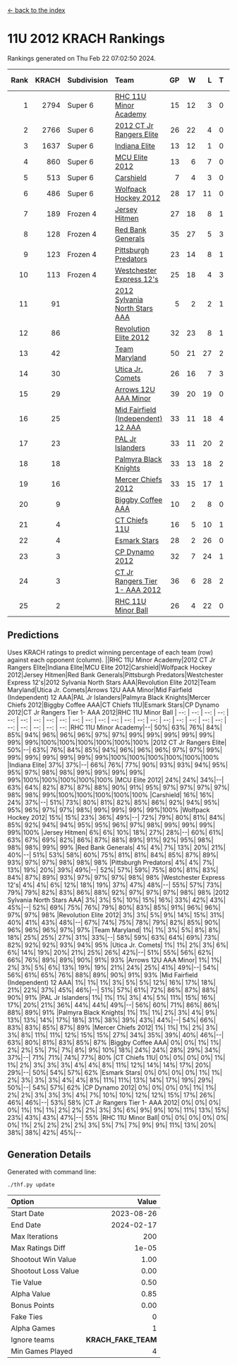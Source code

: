 [<- back to the index](readme.md)
# 11U 2012 KRACH Rankings
Rankings generated on Thu Feb 22 07:02:50 2024.

Rank|KRACH|Subdivision|Team|GP|W|L|T|OTW|OTL|SoS|Exp Wins|Win Diff
---:|---:|:---|:---|---:|---:|---:|---:|---:|---:|---:|---:|---:
1|2794|Super 6|[RHC 11U Minor Academy](https://gamesheetstats.com/seasons/3664/teams/140913/schedule)|15|12|3|0|0|1|938|12.8|-0.0
2|2766|Super 6|[2012 CT Jr Rangers Elite](https://gamesheetstats.com/seasons/3664/teams/140909/schedule)|26|22|4|0|1|0|684|22.8|-0.0
3|1637|Super 6|[Indiana Elite](https://gamesheetstats.com/seasons/3664/teams/144355/schedule)|13|12|1|0|1|0|171|12.8|-0.0
4|860|Super 6|[MCU Elite 2012](https://gamesheetstats.com/seasons/3664/teams/140908/schedule)|13|6|7|0|2|2|1553|6.8|-0.0
5|513|Super 6|[Carshield](https://gamesheetstats.com/seasons/3664/teams/160344/schedule)|7|4|3|0|0|1|826|4.8|-0.0
6|486|Super 6|[Wolfpack Hockey 2012](https://gamesheetstats.com/seasons/3664/teams/140914/schedule)|28|17|11|0|1|2|923|17.8|-0.0
7|189|Frozen 4|[Jersey Hitmen](https://gamesheetstats.com/seasons/3664/teams/140915/schedule)|27|18|8|1|0|0|508|19.4|0.0
8|128|Frozen 4|[Red Bank Generals](https://gamesheetstats.com/seasons/3664/teams/140916/schedule)|35|27|5|3|3|0|38|29.4|0.0
9|123|Frozen 4|[Pittsburgh Predators](https://gamesheetstats.com/seasons/3664/teams/140925/schedule)|23|14|8|1|0|1|315|15.4|0.0
10|113|Frozen 4|[Westchester Express 12's](https://gamesheetstats.com/seasons/3664/teams/140919/schedule)|25|18|4|3|2|1|50|20.4|0.0
11|91||[2012 Sylvania North Stars AAA](https://gamesheetstats.com/seasons/3664/teams/162461/schedule)|5|2|2|1|0|0|562|3.3|-0.0
12|86||[Revolution Elite 2012](https://gamesheetstats.com/seasons/3664/teams/140924/schedule)|32|23|8|1|1|1|53|24.4|0.0
13|42||[Team Maryland](https://gamesheetstats.com/seasons/3664/teams/140928/schedule)|50|21|27|2|1|0|493|22.9|0.0
14|30||[Utica Jr. Comets](https://gamesheetstats.com/seasons/3664/teams/140923/schedule)|26|16|7|3|2|1|28|18.4|0.0
15|29||[Arrows 12U AAA Minor](https://gamesheetstats.com/seasons/3664/teams/140920/schedule)|39|20|19|0|4|0|70|20.9|0.0
16|25||[Mid Fairfield (Independent) 12 AAA](https://gamesheetstats.com/seasons/3664/teams/140910/schedule)|33|11|18|4|1|2|89|13.9|0.0
17|23||[PAL Jr Islanders](https://gamesheetstats.com/seasons/3664/teams/140921/schedule)|33|11|20|2|1|4|240|12.9|0.0
18|18||[Palmyra Black Knights](https://gamesheetstats.com/seasons/3664/teams/140927/schedule)|33|13|18|2|0|1|50|14.9|0.0
19|16||[Mercer Chiefs 2012](https://gamesheetstats.com/seasons/3664/teams/140918/schedule)|33|15|17|1|0|2|39|16.4|0.0
20|9||[Biggby Coffee AAA](https://gamesheetstats.com/seasons/3664/teams/144354/schedule)|10|2|8|0|0|0|514|2.9|0.0
21|4||[CT Chiefs 11U](https://gamesheetstats.com/seasons/3664/teams/140912/schedule)|16|5|10|1|1|1|13|6.4|0.0
22|4||[Esmark Stars](https://gamesheetstats.com/seasons/3664/teams/140926/schedule)|28|2|26|0|0|0|542|2.9|0.0
23|3||[CP Dynamo 2012](https://gamesheetstats.com/seasons/3664/teams/140922/schedule)|32|7|24|1|1|1|39|8.4|0.0
24|3||[CT Jr Rangers Tier 1- AAA 2012](https://gamesheetstats.com/seasons/3664/teams/140911/schedule)|36|6|28|2|1|0|45|7.9|0.0
25|2||[RHC 11U Minor Ball](https://gamesheetstats.com/seasons/3664/teams/140917/schedule)|26|4|22|0|0|2|48|4.9|0.0

## Predictions
Uses KRACH ratings to predict winning percentage of each team (row) against each opponent (column).
||RHC 11U Minor Academy|2012 CT Jr Rangers Elite|Indiana Elite|MCU Elite 2012|Carshield|Wolfpack Hockey 2012|Jersey Hitmen|Red Bank Generals|Pittsburgh Predators|Westchester Express 12's|2012 Sylvania North Stars AAA|Revolution Elite 2012|Team Maryland|Utica Jr. Comets|Arrows 12U AAA Minor|Mid Fairfield (Independent) 12 AAA|PAL Jr Islanders|Palmyra Black Knights|Mercer Chiefs 2012|Biggby Coffee AAA|CT Chiefs 11U|Esmark Stars|CP Dynamo 2012|CT Jr Rangers Tier 1- AAA 2012|RHC 11U Minor Ball
| --: | --: | --: | --: | --: | --: | --: | --: | --: | --: | --: | --: | --: | --: | --: | --: | --: | --: | --: | --: | --: | --: | --: | --: | --: | --: 
|RHC 11U Minor Academy|--| 50%| 63%| 76%| 84%| 85%| 94%| 96%| 96%| 96%| 97%| 97%| 99%| 99%| 99%| 99%| 99%| 99%| 99%|100%|100%|100%|100%|100%|100%
|2012 CT Jr Rangers Elite| 50%|--| 63%| 76%| 84%| 85%| 94%| 96%| 96%| 96%| 97%| 97%| 99%| 99%| 99%| 99%| 99%| 99%| 99%|100%|100%|100%|100%|100%|100%
|Indiana Elite| 37%| 37%|--| 66%| 76%| 77%| 90%| 93%| 93%| 94%| 95%| 95%| 97%| 98%| 98%| 99%| 99%| 99%| 99%| 99%|100%|100%|100%|100%|100%
|MCU Elite 2012| 24%| 24%| 34%|--| 63%| 64%| 82%| 87%| 87%| 88%| 90%| 91%| 95%| 97%| 97%| 97%| 97%| 98%| 98%| 99%|100%|100%|100%|100%|100%
|Carshield| 16%| 16%| 24%| 37%|--| 51%| 73%| 80%| 81%| 82%| 85%| 86%| 92%| 94%| 95%| 95%| 96%| 97%| 97%| 98%| 99%| 99%| 99%| 99%|100%
|Wolfpack Hockey 2012| 15%| 15%| 23%| 36%| 49%|--| 72%| 79%| 80%| 81%| 84%| 85%| 92%| 94%| 94%| 95%| 95%| 96%| 97%| 98%| 99%| 99%| 99%| 99%|100%
|Jersey Hitmen|  6%|  6%| 10%| 18%| 27%| 28%|--| 60%| 61%| 63%| 67%| 69%| 82%| 86%| 87%| 88%| 89%| 91%| 92%| 95%| 98%| 98%| 98%| 99%| 99%
|Red Bank Generals|  4%|  4%|  7%| 13%| 20%| 21%| 40%|--| 51%| 53%| 58%| 60%| 75%| 81%| 81%| 84%| 85%| 87%| 89%| 93%| 97%| 97%| 98%| 98%| 98%
|Pittsburgh Predators|  4%|  4%|  7%| 13%| 19%| 20%| 39%| 49%|--| 52%| 57%| 59%| 75%| 80%| 81%| 83%| 84%| 87%| 89%| 93%| 97%| 97%| 97%| 98%| 98%
|Westchester Express 12's|  4%|  4%|  6%| 12%| 18%| 19%| 37%| 47%| 48%|--| 55%| 57%| 73%| 79%| 79%| 82%| 83%| 86%| 88%| 92%| 97%| 97%| 97%| 98%| 98%
|2012 Sylvania North Stars AAA|  3%|  3%|  5%| 10%| 15%| 16%| 33%| 42%| 43%| 45%|--| 52%| 69%| 75%| 76%| 79%| 80%| 83%| 85%| 91%| 96%| 96%| 97%| 97%| 98%
|Revolution Elite 2012|  3%|  3%|  5%|  9%| 14%| 15%| 31%| 40%| 41%| 43%| 48%|--| 67%| 74%| 75%| 78%| 79%| 82%| 85%| 90%| 96%| 96%| 96%| 97%| 97%
|Team Maryland|  1%|  1%|  3%|  5%|  8%|  8%| 18%| 25%| 25%| 27%| 31%| 33%|--| 58%| 59%| 63%| 64%| 69%| 73%| 82%| 92%| 92%| 93%| 94%| 95%
|Utica Jr. Comets|  1%|  1%|  2%|  3%|  6%|  6%| 14%| 19%| 20%| 21%| 25%| 26%| 42%|--| 51%| 55%| 56%| 62%| 66%| 76%| 89%| 89%| 90%| 91%| 93%
|Arrows 12U AAA Minor|  1%|  1%|  2%|  3%|  5%|  6%| 13%| 19%| 19%| 21%| 24%| 25%| 41%| 49%|--| 54%| 56%| 61%| 65%| 76%| 88%| 89%| 90%| 91%| 93%
|Mid Fairfield (Independent) 12 AAA|  1%|  1%|  1%|  3%|  5%|  5%| 12%| 16%| 17%| 18%| 21%| 22%| 37%| 45%| 46%|--| 51%| 57%| 61%| 72%| 86%| 87%| 88%| 90%| 91%
|PAL Jr Islanders|  1%|  1%|  1%|  3%|  4%|  5%| 11%| 15%| 16%| 17%| 20%| 21%| 36%| 44%| 44%| 49%|--| 56%| 60%| 71%| 86%| 86%| 88%| 89%| 91%
|Palmyra Black Knights|  1%|  1%|  1%|  2%|  3%|  4%|  9%| 13%| 13%| 14%| 17%| 18%| 31%| 38%| 39%| 43%| 44%|--| 54%| 66%| 83%| 83%| 85%| 87%| 89%
|Mercer Chiefs 2012|  1%|  1%|  1%|  2%|  3%|  3%|  8%| 11%| 11%| 12%| 15%| 15%| 27%| 34%| 35%| 39%| 40%| 46%|--| 63%| 80%| 81%| 83%| 85%| 87%
|Biggby Coffee AAA|  0%|  0%|  1%|  1%|  2%|  2%|  5%|  7%|  7%|  8%|  9%| 10%| 18%| 24%| 24%| 28%| 29%| 34%| 37%|--| 71%| 71%| 74%| 77%| 80%
|CT Chiefs 11U|  0%|  0%|  0%|  0%|  1%|  1%|  2%|  3%|  3%|  3%|  4%|  4%|  8%| 11%| 12%| 14%| 14%| 17%| 20%| 29%|--| 50%| 54%| 57%| 62%
|Esmark Stars|  0%|  0%|  0%|  0%|  1%|  1%|  2%|  3%|  3%|  3%|  4%|  4%|  8%| 11%| 11%| 13%| 14%| 17%| 19%| 29%| 50%|--| 54%| 57%| 62%
|CP Dynamo 2012|  0%|  0%|  0%|  0%|  1%|  1%|  2%|  2%|  3%|  3%|  3%|  4%|  7%| 10%| 10%| 12%| 12%| 15%| 17%| 26%| 46%| 46%|--| 53%| 58%
|CT Jr Rangers Tier 1- AAA 2012|  0%|  0%|  0%|  0%|  1%|  1%|  1%|  2%|  2%|  2%|  3%|  3%|  6%|  9%|  9%| 10%| 11%| 13%| 15%| 23%| 43%| 43%| 47%|--| 55%
|RHC 11U Minor Ball|  0%|  0%|  0%|  0%|  0%|  0%|  1%|  2%|  2%|  2%|  2%|  3%|  5%|  7%|  7%|  9%|  9%| 11%| 13%| 20%| 38%| 38%| 42%| 45%|--

## Generation Details

Generated with command line:
```
./thf.py update
```

| Option | Value |
| :----- | ----: |
| Start Date | 2023-08-26 |
| End Date | 2024-02-17 |
| Max Iterations | 200 |
| Max Ratings Diff | 1e-05 |
| Shootout Win Value | 1.00 |
| Shootout Loss Value | 0.00 |
| Tie Value | 0.50 |
| Alpha Value | 0.85 |
| Bonus Points | 0.00 |
| Fake Ties | 0 |
| Alpha Games | 1 |
| Ignore teams | __KRACH_FAKE_TEAM__ |
| Min Games Played | 4 |

